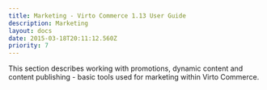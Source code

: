 ```yaml
---
title: Marketing - Virto Commerce 1.13 User Guide
description: Marketing
layout: docs
date: 2015-03-18T20:11:12.560Z
priority: 7
---
```

This section describes working with promotions, dynamic content and content publishing - basic tools used for marketing within Virto Commerce.